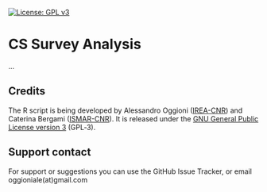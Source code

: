 [![License: GPL v3](https://img.shields.io/badge/License-GPL%20v3-blue.svg)](http://www.gnu.org/licenses/gpl-3.0)

CS Survey Analysis
==================

...


Credits
-------
The R script is being developed by Alessandro Oggioni ([IREA-CNR](http://www.irea.cnr.it)) and Caterina Bergami ([ISMAR-CNR](http://www.ismar.cnr.it)). It is released under the [GNU General Public License version 3](https://www.gnu.org/licenses/gpl-3.0.html) (GPL‑3).


Support contact
---------------
For support or suggestions you can use the GitHub Issue Tracker, or email oggioniale(at)gmail.com
